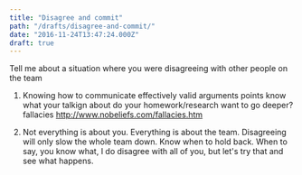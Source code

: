 ```yaml
---
title: "Disagree and commit"
path: "/drafts/disagree-and-commit/"
date: "2016-11-24T13:47:24.000Z"
draft: true
---
```


Tell me about a situation where you were disagreeing with other people on the team

1) Knowing how to communicate effectively
valid arguments
points
know what your talkign about
do your homework/research
want to go deeper? fallacies http://www.nobeliefs.com/fallacies.htm

2) Not everything is about you. Everything is about the team. Disagreeing will only slow the whole team down.
Know when to hold back. When to say, you know what, I do disagree with all of you, but let's try that and see what happens.
